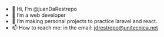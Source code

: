 - 👋 Hi, I’m @juanDaRestrepo
- 👀 I’m a web developer
- 🌱 I’m making personal projects to practice laravel and react.
- 📫 How to reach me: in the email: jdrestrepo@unitecnica.net

<!---
juanDaRestrepo/juanDaRestrepo is a ✨ special ✨ repository because its `README.md` (this file) appears on your GitHub profile.
You can click the Preview link to take a look at your changes.
--->
